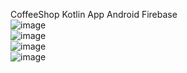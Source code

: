 CoffeeShop Kotlin App Android Firebase
<br>
![image](https://github.com/user-attachments/assets/99d9f15a-bfea-4597-adc5-383fe730b897)<br>
![image](https://github.com/user-attachments/assets/f1921bf6-d08a-46aa-8eee-e797966603dc)<br>
![image](https://github.com/user-attachments/assets/122e7b5e-5d61-4ce4-9152-7980cc3bbc74)<br>
![image](https://github.com/user-attachments/assets/2e9b7143-553c-4f9d-b4ee-8b96a6186c24)<br>
